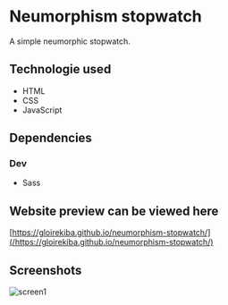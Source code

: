 # Neumorphism stopwatch

A simple neumorphic stopwatch.

## Technologie used

* HTML
* CSS
* JavaScript

## Dependencies

### Dev
* Sass

## Website preview can be viewed here
[https://gloirekiba.github.io/neumorphism-stopwatch/](/https://gloirekiba.github.io/neumorphism-stopwatch/)


## Screenshots

![screen1](https://gdurl.com/ZyCh)